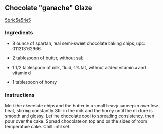 ## Chocolate "ganache" Glaze

[5b4c5e54e5](http://www.food.com/recipe/chocolate-quot-ganache-quot-glaze-194340)

### Ingredients

 - 8 ounce of spartan, real semi-sweet chocolate baking chips, upc: 011213162966

 - 2 tablespoon of butter, without salt

 - 1 1/2 tablespoon of milk, fluid, 1% fat, without added vitamin a and vitamin d

 - 1 tablespoon of honey

### Instructions

Melt the chocolate chips and the butter in a small heavy saucepan over low heat, stirring constantly. Stir in the milk and the honey until the mixture is smooth and glossy. Let the chocolate cool to spreading consistency, then pour over the cake. Spread chocolate on top and on the sides of room temperature cake. Chill until set.
